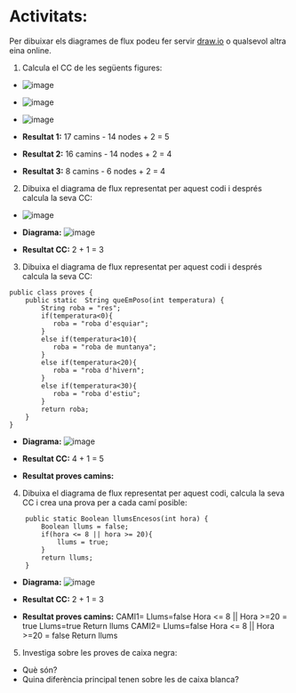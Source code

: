 # Activitats: 

Per dibuixar els diagrames de flux podeu fer servir [draw.io](https://draw.io) o qualsevol altra eina online.

1. Calcula el CC de les següents figures:
  - ![image](https://user-images.githubusercontent.com/110727546/204613022-4ab64342-2e06-438d-a7e8-570685b3c406.png)
  - ![image](https://user-images.githubusercontent.com/110727546/204613180-6d55bf09-28b8-417e-96f4-f71a762ac44c.png)
  - ![image](https://user-images.githubusercontent.com/110727546/204655229-8c3f28d7-3d8b-4746-a55d-331f89da39d2.png)

  - **Resultat 1:** 17 camins - 14 nodes + 2 = 5
  - **Resultat 2:** 16 camins - 14 nodes + 2 = 4
  - **Resultat 3:** 8 camins - 6 nodes + 2 = 4


2. Dibuixa el diagrama de flux representat per aquest codi i després calcula la seva CC:
  - ![image](https://user-images.githubusercontent.com/110727546/204615125-363e5e6c-173b-4ec0-8c0b-cb97985ade06.png)

  - **Diagrama:** ![image](https://user-images.githubusercontent.com/113586080/204739252-91dc8062-4e70-462e-bdd1-fcdc1d295bc3.png)


  - **Resultat CC:** 2 + 1 = 3

3. Dibuixa el diagrama de flux representat per aquest codi i després calcula la seva CC:

```
public class proves {
    public static  String queEmPoso(int temperatura) {
        String roba = "res";
        if(temperatura<0){
           roba = "roba d'esquiar";
        }
        else if(temperatura<10){
           roba = "roba de muntanya";
        }
        else if(temperatura<20){
           roba = "roba d'hivern";
        }
        else if(temperatura<30){
           roba = "roba d'estiu";
        }
        return roba;
    }    
}
```

  - **Diagrama:** ![image](https://user-images.githubusercontent.com/113586080/204746505-66d671f3-bdb2-4ae2-b267-6802e339e2af.png)

  - **Resultat CC:** 4 + 1 = 5

  - **Resultat proves camins:** 

4. Dibuixa el diagrama de flux representat per aquest codi, calcula la seva CC i crea una prova per a cada camí posible:

```
    public static Boolean llumsEncesos(int hora) {
        Boolean llums = false;
        if(hora <= 8 || hora >= 20){
            llums = true;
        }
        return llums;
    }
```
  - **Diagrama:** ![image](https://user-images.githubusercontent.com/113586080/204748960-e27946fe-3493-433a-a370-d5deab936b6f.png)

  - **Resultat CC:** 2 + 1 = 3
  
  - **Resultat proves camins:** CAMI1= Llums=false
                                       Hora <= 8 || Hora >=20 = true
                                       Llums=true
                                       Return llums
                                CAMI2= Llums=false
                                       Hora <= 8 || Hora >=20 = false
                                       Return llums
                                       
                              

5. Investiga sobre les proves de caixa negra:

  - Què són?
  - Quina diferència principal tenen sobre les de caixa blanca?
